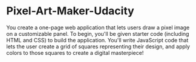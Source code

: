 # Pixel-Art-Maker-Udacity
You create a one-page web application that lets users draw a pixel image on a customizable panel.  To begin, you'll be given starter code (including HTML and CSS) to build the application. You'll write JavaScript code that lets the user create a grid of squares representing their design, and apply colors to those squares to create a digital masterpiece!
